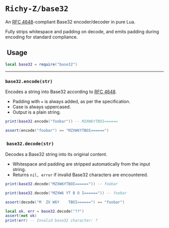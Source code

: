 # `Richy-Z/base32`

An [RFC 4648](https://datatracker.ietf.org/doc/html/rfc4648)-compliant Base32 encoder/decoder in pure Lua.

Fully strips whitespace and padding on decode, and emits padding during encoding for standard compliance.

##  Usage

```lua
local base32 = require("base32")
```

---

### `base32.encode(str)`

Encodes a string into Base32 according to [RFC 4648](https://datatracker.ietf.org/doc/html/rfc4648).

- Padding with `=` is always added, as per the specification.
- Case is always uppercased.
- Output is a plain string.

```lua
print(base32.encode("foobar")) -- MZXW6YTBOI======

assert(encode("foobar") == "MZXW6YTBOI======")
```

###  `base32.decode(str)`

Decodes a Base32 string into its original content.

- Whitespace and padding are stripped automatically from the input string.
- Returns `nil, error` if invalid Base32 characters are encountered.

```lua
print(base32.decode("MZXW6YTBOI======")) -- foobar

print(base32.decode("MZXW6 YT B O I======")) -- foobar

assert(decode("M  ZX W6Y    TBOI======") == "foobar")

local ok, err = base32.decode("??")
assert(not ok)
print(err) -- Invalid base32 character: ?
```

